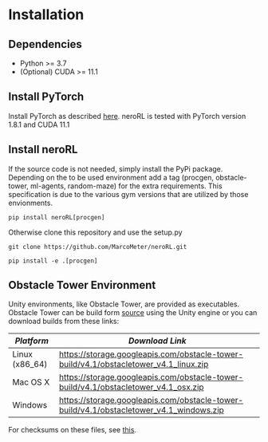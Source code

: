 # Installation

## Dependencies

- Python >= 3.7
- (Optional) CUDA >= 11.1

## Install PyTorch

Install PyTorch as described [here](https://pytorch.org/get-started/locally/).
neroRL is tested with PyTorch version 1.8.1 and CUDA 11.1

## Install neroRL

If the source code is not needed, simply install the PyPi package. Depending on the to be used environment add a tag (procgen, obstacle-tower, ml-agents, random-maze) for the extra requirements. This specification is due to the various gym versions that are utilized by those envionments.

`pip install neroRL[procgen]`

Otherwise clone this repository and use the setup.py

`git clone https://github.com/MarcoMeter/neroRL.git`

`pip install -e .[procgen]`

## Obstacle Tower Environment

Unity environments, like Obstacle Tower, are provided as executables.
Obstacle Tower can be build form [source](https://github.com/Unity-Technologies/obstacle-tower-source) using the Unity engine or you can download builds from these links:

| *Platform*     | *Download Link*                                                                     |
| --- | --- |
| Linux (x86_64) | https://storage.googleapis.com/obstacle-tower-build/v4.1/obstacletower_v4.1_linux.zip   |
| Mac OS X       | https://storage.googleapis.com/obstacle-tower-build/v4.1/obstacletower_v4.1_osx.zip     |
| Windows        | https://storage.googleapis.com/obstacle-tower-build/v4.1/obstacletower_v4.1_windows.zip |

For checksums on these files, see [this](https://storage.googleapis.com/obstacle-tower-build/v4.1/ote-v4.1-checksums.txt).
